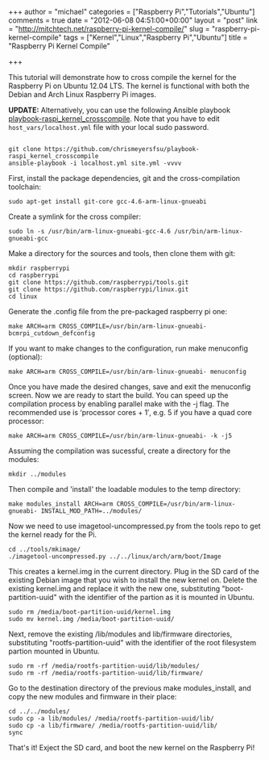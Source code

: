 +++
author = "michael"
categories = ["Raspberry Pi","Tutorials","Ubuntu"]
comments = true
date = "2012-06-08 04:51:00+00:00"
layout = "post"
link = "http://mitchtech.net/raspberry-pi-kernel-compile/"
slug = "raspberry-pi-kernel-compile"
tags = ["Kernel","Linux","Raspberry Pi","Ubuntu"]
title = "Raspberry Pi Kernel Compile"

+++

This tutorial will demonstrate how to cross compile the kernel for the Raspberry Pi on Ubuntu 12.04 LTS. The kernel is functional with both the Debian and Arch Linux Raspberry Pi images.

**UPDATE:** Alternatively, you can use the following Ansible playbook [playbook-raspi_kernel_crosscompile](https://github.com/chrismeyersfsu/playbook-raspi_kernel_crosscompile). Note that you have to edit `host_vars/localhost.yml` file with your local sudo password.

```

git clone https://github.com/chrismeyersfsu/playbook-raspi_kernel_crosscompile
ansible-playbook -i localhost.yml site.yml -vvvv

```

First, install the package dependencies, git and the cross-compilation toolchain:

```
sudo apt-get install git-core gcc-4.6-arm-linux-gnueabi
```

Create a symlink for the cross compiler:

```
sudo ln -s /usr/bin/arm-linux-gnueabi-gcc-4.6 /usr/bin/arm-linux-gnueabi-gcc
```

Make a directory for the sources and tools, then clone them with git:

```
mkdir raspberrypi
cd raspberrypi
git clone https://github.com/raspberrypi/tools.git
git clone https://github.com/raspberrypi/linux.git
cd linux
```

Generate the .config file from the pre-packaged raspberry pi one:

```
make ARCH=arm CROSS_COMPILE=/usr/bin/arm-linux-gnueabi- bcmrpi_cutdown_defconfig
```

If you want to make changes to the configuration, run make menuconfig (optional):

```
make ARCH=arm CROSS_COMPILE=/usr/bin/arm-linux-gnueabi- menuconfig
```

Once you have made the desired changes, save and exit the menuconfig screen. Now we are ready to start the build. You can speed up the compilation process by enabling parallel make with the -j flag. The recommended use is ‘processor cores + 1′, e.g. 5 if you have a quad core processor:

```
make ARCH=arm CROSS_COMPILE=/usr/bin/arm-linux-gnueabi- -k -j5
```

Assuming the compilation was sucessful, create a directory for the modules:

```
mkdir ../modules
```

Then compile and 'install' the loadable modules to the temp directory:

```
make modules_install ARCH=arm CROSS_COMPILE=/usr/bin/arm-linux-gnueabi- INSTALL_MOD_PATH=../modules/
```

Now we need to use imagetool-uncompressed.py from the tools repo to get the kernel ready for the Pi.

```
cd ../tools/mkimage/
./imagetool-uncompressed.py ../../linux/arch/arm/boot/Image
```

This creates a kernel.img in the current directory. Plug in the SD card of the existing Debian image that you wish to install the new kernel on. Delete the existing kernel.img and replace it with the new one, substituting "boot-partition-uuid" with the identifier of the partion as it is mounted in Ubuntu.

```
sudo rm /media/boot-partition-uuid/kernel.img
sudo mv kernel.img /media/boot-partition-uuid/
```

Next, remove the existing /lib/modules and lib/firmware directories, substituting "rootfs-partition-uuid" with the identifier of the root filesystem partion mounted in Ubuntu.

```
sudo rm -rf /media/rootfs-partition-uuid/lib/modules/
sudo rm -rf /media/rootfs-partition-uuid/lib/firmware/
```

Go to the destination directory of the previous make modules_install, and copy the new modules and firmware in their place:

```
cd ../../modules/
sudo cp -a lib/modules/ /media/rootfs-partition-uuid/lib/
sudo cp -a lib/firmware/ /media/rootfs-partition-uuid/lib/
sync
```

That's it! Exject the SD card, and boot the new kernel on the Raspberry Pi!

